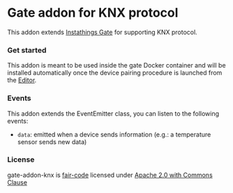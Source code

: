 # Gate addon for KNX protocol

This addon extends [Instathings Gate](https://github.com/Instathings/gate) for supporting KNX protocol.

### Get started

This addon is meant to be used inside the gate Docker container and will be installed automatically once the device pairing procedure is launched from the [Editor](https://editor.instathings.io).

### Events

This addon extends the EventEmitter class, you can listen to the following events: 

- `data`: emitted when a device sends information (e.g.: a temperature sensor sends new data)

### License
gate-addon-knx is [fair-code](http://faircode.io/) licensed under [Apache 2.0 with Commons Clause](./LICENSE.md)


